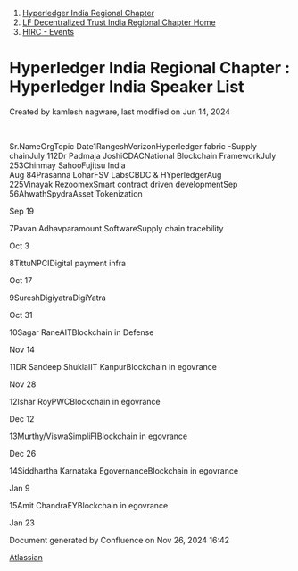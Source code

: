 1. [Hyperledger India Regional Chapter](index.html)
2. [LF Decentralized Trust India Regional Chapter Home](LF-Decentralized-Trust-India-Regional-Chapter-Home_19169282.html)
3. [HIRC - Events](HIRC---Events_19169346.html)

# Hyperledger India Regional Chapter : Hyperledger India Speaker List

Created by kamlesh nagware, last modified on Jun 14, 2024

   

Sr.NameOrgTopic Date1RangeshVerizonHyperledger fabric -Supply chainJuly 112Dr Padmaja JoshiCDACNational Blockchain FrameworkJuly 253Chinmay SahooFujitsu India  
Aug 84Prasanna LoharFSV LabsCBDC &amp; HYperledgerAug 225Vinayak RezoomexSmart contract driven developmentSep 56AhwathSpydraAsset Tokenization

Sep 19

7Pavan Adhavparamount SoftwareSupply chain tracebility

Oct 3

8TittuNPCIDigital payment infra

Oct 17

9SureshDigiyatraDigiYatra

Oct 31

10Sagar RaneAITBlockchain in Defense

Nov 14

11DR Sandeep ShuklaIIT KanpurBlockchain in egovrance 

Nov 28

12Ishar RoyPWCBlockchain in egovrance 

Dec 12

13Murthy/ViswaSimpliFIBlockchain in egovrance 

Dec 26

14Siddhartha Karnataka EgovernanceBlockchain in egovrance 

Jan 9

15Amit ChandraEYBlockchain in egovrance 

Jan 23

Document generated by Confluence on Nov 26, 2024 16:42

[Atlassian](http://www.atlassian.com/)
